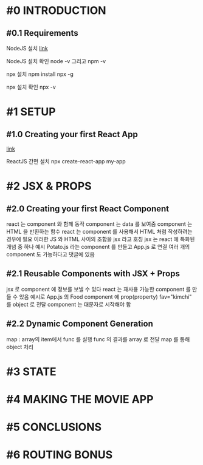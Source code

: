 # #0 INTRODUCTION

## #0.1 Requirements
NodeJS 설치
[link](https://nodejs.org/en/)

NodeJS 설치 확인
node -v 그리고 npm -v

npx 설치
npm install npx -g

npx 설치 확인
npx -v

# #1 SETUP

## #1.0 Creating your first React App
[link](https://github.com/facebook/create-react-app)

ReactJS 간편 설치
npx create-react-app my-app

# #2 JSX & PROPS

## #2.0 Creating your first React Component
react 는 component 와 함께 동작
component 는 data 를 보여줌
component 는 HTML 을 반환하는 함수
react 는 component 를 사용해서 HTML 처럼 작성하려는 경우에 필요
이러한 JS 와 HTML 사이의 조합을 jsx 라고 호칭
jsx 는 react 에 특화된 개념 중 하나
예시
Potato.js 라는 component 를 만들고 App.js 로 연결
여러 개의 component 도 가능하다고 댓글에 있음

## #2.1 Reusable Components with JSX + Props
jsx 로 component 에 정보를 보낼 수 있다
react 는 재사용 가능한 component 를 만들 수 있음
예시로 App.js 의 Food component 에 prop(property) fav="kimchi" 를 object 로 전달
component 는 대문자로 시작해야 함

## #2.2 Dynamic Component Generation
map : array의 item에서 func 를 실행
func 의 결과를 array 로 전달
map 를 통해 object 처리

# #3 STATE

# #4 MAKING THE MOVIE APP

# #5 CONCLUSIONS

# #6 ROUTING BONUS